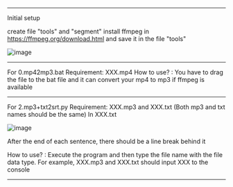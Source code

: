 ***************************************
Initial setup

create file "tools" and "segment"
install ffmpeg in https://ffmpeg.org/download.html and save it in the file "tools"

![image](https://github.com/antonlam/video-editing-for-python/assets/31198405/e589adb5-9f12-4117-86af-eed722dc69b7)
***************************************
For 0.mp42mp3.bat
Requirement: XXX.mp4
How to use? : You have to drag the file to the bat file and it can convert your mp4 to mp3 if ffmpeg is available
***************************************
For 2.mp3+txt2srt.py
Requirement: XXX.mp3 and XXX.txt (Both mp3 and txt names should be the same)
In XXX.txt

![image](https://github.com/antonlam/video-editing-for-python/assets/31198405/14b8b940-ecca-425e-8651-d8bd5237b234)

After the end of each sentence, there should be a line break behind it

How to use? : Execute the program and then type the file name with the file data type. For example, XXX.mp3 and XXX.txt should input XXX to the console

***************************************

